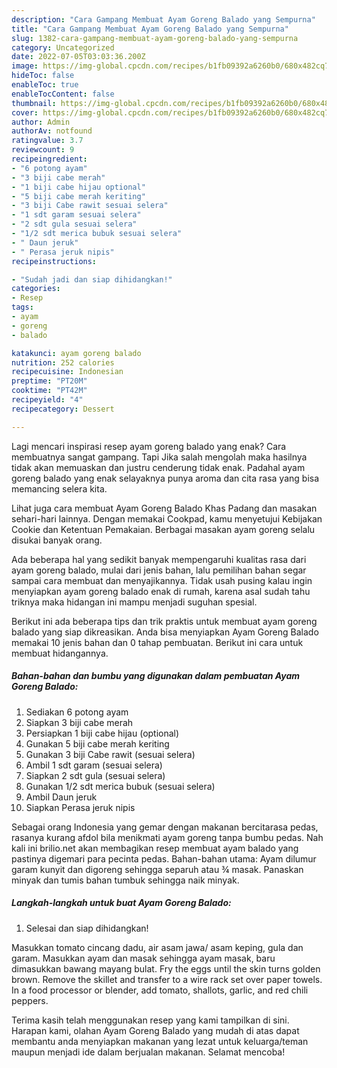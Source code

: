```yaml
---
description: "Cara Gampang Membuat Ayam Goreng Balado yang Sempurna"
title: "Cara Gampang Membuat Ayam Goreng Balado yang Sempurna"
slug: 1382-cara-gampang-membuat-ayam-goreng-balado-yang-sempurna
category: Uncategorized
date: 2022-07-05T03:03:36.200Z
image: https://img-global.cpcdn.com/recipes/b1fb09392a6260b0/680x482cq70/ayam-goreng-balado-foto-resep-utama.jpg
hideToc: false
enableToc: true
enableTocContent: false
thumbnail: https://img-global.cpcdn.com/recipes/b1fb09392a6260b0/680x482cq70/ayam-goreng-balado-foto-resep-utama.jpg
cover: https://img-global.cpcdn.com/recipes/b1fb09392a6260b0/680x482cq70/ayam-goreng-balado-foto-resep-utama.jpg
author: Admin
authorAv: notfound
ratingvalue: 3.7
reviewcount: 9
recipeingredient:
- "6 potong ayam"
- "3 biji cabe merah"
- "1 biji cabe hijau optional"
- "5 biji cabe merah keriting"
- "3 biji Cabe rawit sesuai selera"
- "1 sdt garam sesuai selera"
- "2 sdt gula sesuai selera"
- "1/2 sdt merica bubuk sesuai selera"
- " Daun jeruk"
- " Perasa jeruk nipis"
recipeinstructions:

- "Sudah jadi dan siap dihidangkan!"
categories:
- Resep
tags:
- ayam
- goreng
- balado

katakunci: ayam goreng balado 
nutrition: 252 calories
recipecuisine: Indonesian
preptime: "PT20M"
cooktime: "PT42M"
recipeyield: "4"
recipecategory: Dessert

---
```



Lagi mencari inspirasi resep ayam goreng balado yang enak? Cara membuatnya sangat gampang. Tapi Jika salah mengolah maka hasilnya tidak akan memuaskan dan justru cenderung tidak enak. Padahal ayam goreng balado yang enak selayaknya punya aroma dan cita rasa yang bisa memancing selera kita.


Lihat juga cara membuat Ayam Goreng Balado Khas Padang dan masakan sehari-hari lainnya. Dengan memakai Cookpad, kamu menyetujui Kebijakan Cookie dan Ketentuan Pemakaian. Berbagai masakan ayam goreng selalu disukai banyak orang.

Ada beberapa hal yang sedikit banyak mempengaruhi kualitas rasa dari ayam goreng balado, mulai dari jenis bahan, lalu pemilihan bahan segar sampai cara membuat dan menyajikannya. Tidak usah pusing kalau ingin menyiapkan ayam goreng balado enak di rumah, karena asal sudah tahu triknya maka hidangan ini mampu menjadi suguhan spesial.


Berikut ini ada beberapa tips dan trik praktis untuk membuat ayam goreng balado yang siap dikreasikan. Anda bisa menyiapkan Ayam Goreng Balado memakai 10 jenis bahan dan 0 tahap pembuatan. Berikut ini cara untuk membuat hidangannya.

<!--inarticleads1-->

##### Bahan-bahan dan bumbu yang digunakan dalam pembuatan Ayam Goreng Balado:

1. Sediakan 6 potong ayam
1. Siapkan 3 biji cabe merah
1. Persiapkan 1 biji cabe hijau (optional)
1. Gunakan 5 biji cabe merah keriting
1. Gunakan 3 biji Cabe rawit (sesuai selera)
1. Ambil 1 sdt garam (sesuai selera)
1. Siapkan 2 sdt gula (sesuai selera)
1. Gunakan 1/2 sdt merica bubuk (sesuai selera)
1. Ambil  Daun jeruk
1. Siapkan  Perasa jeruk nipis


Sebagai orang Indonesia yang gemar dengan makanan bercitarasa pedas, rasanya kurang afdol bila menikmati ayam goreng tanpa bumbu pedas. Nah kali ini brilio.net akan membagikan resep membuat ayam balado yang pastinya digemari para pecinta pedas. Bahan-bahan utama: Ayam dilumur garam kunyit dan digoreng sehingga separuh atau ¾ masak. Panaskan minyak dan tumis bahan tumbuk sehingga naik minyak. 

<!--inarticleads2-->

##### Langkah-langkah untuk buat Ayam Goreng Balado:


1. Selesai dan siap dihidangkan!

Masukkan tomato cincang dadu, air asam jawa/ asam keping, gula dan garam. Masukkan ayam dan masak sehingga ayam masak, baru dimasukkan bawang mayang bulat. Fry the eggs until the skin turns golden brown. Remove the skillet and transfer to a wire rack set over paper towels. In a food processor or blender, add tomato, shallots, garlic, and red chili peppers. 

Terima kasih telah menggunakan resep yang kami tampilkan di sini. Harapan kami, olahan Ayam Goreng Balado yang mudah di atas dapat membantu anda menyiapkan makanan yang lezat untuk keluarga/teman maupun menjadi ide dalam berjualan makanan. Selamat mencoba!
